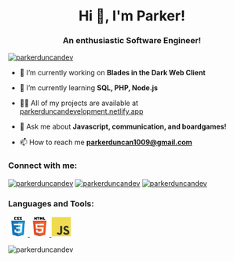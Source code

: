 <h1 align="center">Hi 👋, I'm Parker!</h1>
<h3 align="center">An enthusiastic Software Engineer!</h3>

<p align="left"> <a href="https://twitter.com/parkerduncandev" target="blank"><img src="https://img.shields.io/twitter/follow/parkerduncandev?logo=twitter&style=for-the-badge" alt="parkerduncandev" /></a> </p>

- 🔭 I’m currently working on **Blades in the Dark Web Client**

- 🌱 I’m currently learning **SQL, PHP, Node.js**

- 👨‍💻 All of my projects are available at [parkerduncandevelopment.netlify.app](parkerduncandevelopment.netlify.app)

- 💬 Ask me about **Javascript, communication, and boardgames!**

- 📫 How to reach me **parkerduncan1009@gmail.com**

<h3 align="left">Connect with me:</h3>
<p align="left">
<a href="https://codepen.io/parkerduncandev" target="blank"><img align="center" src="https://raw.githubusercontent.com/rahuldkjain/github-profile-readme-generator/master/src/images/icons/Social/codepen.svg" alt="parkerduncandev" height="30" width="40" /></a>
<a href="https://twitter.com/parkerduncandev" target="blank"><img align="center" src="https://raw.githubusercontent.com/rahuldkjain/github-profile-readme-generator/master/src/images/icons/Social/twitter.svg" alt="parkerduncandev" height="30" width="40" /></a>
<a href="https://linkedin.com/in/parkerduncandev" target="blank"><img align="center" src="https://raw.githubusercontent.com/rahuldkjain/github-profile-readme-generator/master/src/images/icons/Social/linked-in-alt.svg" alt="parkerduncandev" height="30" width="40" /></a>
</p>

<h3 align="left">Languages and Tools:</h3>
<p align="left"> <a href="https://www.w3schools.com/css/" target="_blank" rel="noreferrer"> <img src="https://raw.githubusercontent.com/devicons/devicon/master/icons/css3/css3-original-wordmark.svg" alt="css3" width="40" height="40"/> </a> <a href="https://www.w3.org/html/" target="_blank" rel="noreferrer"> <img src="https://raw.githubusercontent.com/devicons/devicon/master/icons/html5/html5-original-wordmark.svg" alt="html5" width="40" height="40"/> </a> <a href="https://developer.mozilla.org/en-US/docs/Web/JavaScript" target="_blank" rel="noreferrer"> <img src="https://raw.githubusercontent.com/devicons/devicon/master/icons/javascript/javascript-original.svg" alt="javascript" width="40" height="40"/> </a> </p>

<p><img align="center" src="https://github-readme-streak-stats.herokuapp.com/?user=parkerduncandev&" alt="parkerduncandev" /></p>
